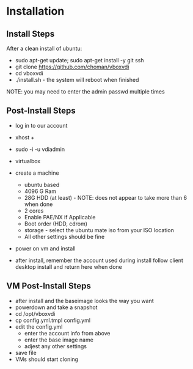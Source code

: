 # Installation

## Install Steps

After a clean install of ubuntu:

- sudo apt-get update; sudo apt-get install -y git ssh
- git clone https://github.com/choman/vboxvdi
- cd vboxvdi
- ./install.sh - the system will reboot when finished

NOTE: you may need to enter the admin passwd multiple times

## Post-Install Steps

- log in to our account
- xhost +
- sudo -i -u vdiadmin
- virtualbox
- create a machine

  - ubuntu based
  - 4096 G Ram
  - 28G HDD (at least) - NOTE: does not appear to take more than 6 when done
  - 2 cores
  - Enable PAE/NX if Applicable
  - Boot order (HDD, cdrom)
  - storage - select the ubuntu mate iso from your ISO location
  - All other settings should be fine

- power on vm and install
- after install, remember the account used during install
  follow client desktop install and return here when done

## VM Post-Install Steps

- after install and the baseimage looks the way you want
- powerdown and take a snapshot
- cd /opt/vboxvdi
- cp config.yml.tmpl config.yml
- edit the config.yml
  - enter the account info from above
  - enter the base image name
  - adjest any other settings
- save file
- VMs should start cloning
